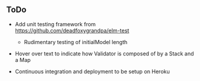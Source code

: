 ## ToDo

- Add unit testing framework from https://github.com/deadfoxygrandpa/elm-test
	- Rudimentary testing of initialModel length 

- Hover over text to indicate how Validator is composed of by a Stack and a Map
- Continuous integration and deployment to be setup on Heroku
